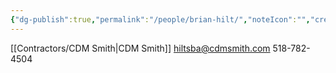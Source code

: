 ```yaml
---
{"dg-publish":true,"permalink":"/people/brian-hilt/","noteIcon":"","created":"2025-07-07T14:23:46.113-05:00"}
---
```


[[Contractors/CDM Smith\|CDM Smith]]
hiltsba@cdmsmith.com
518-782-4504
